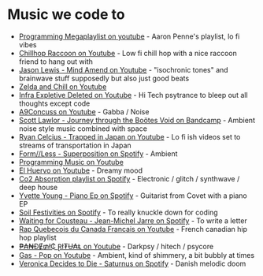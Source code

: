 # Music we code to

* [Programming Megaplaylist on youtube](https://open.spotify.com/playlist/5BmVkahY7vgSN9BsNsPdYf?si=1a9627c6cc7d49c0) - Aaron Penne's playlist, lo fi vibes
* [Chillhop Raccoon on Youtube](https://www.youtube.com/watch?v=7NOSDKb0HlU) - Low fi chill hop with a nice raccoon friend to hang out with 
* [Jason Lewis - Mind Amend on Youtube](https://youtube.com/c/MindAmend) - "isochronic tones" and brainwave stuff supposedly but also just good beats
* [Zelda and Chill on Youtube](https://www.youtube.com/watch?v=GdzrrWA8e7A)
* [Infra Expletive Deleted on Youtube](https://www.youtube.com/watch?v=h-v3_ad2aUQ) - Hi Tech psytrance to bleep out all thoughts except code
* [A9Concuss on Youtube](https://www.youtube.com/watch?v=OSyKziOvehc) - Gabba / Noise
* [Scott Lawlor - Journey through the Boötes Void on Bandcamp](https://scottlawlor.bandcamp.com/album/journey-through-the-bo-tes-void) - Ambient noise style music combined with space
* [Ryan Celcius - Trapped in Japan on Youtube](https://youtu.be/DqPgURTYygQ) - Lo fi ish videos set to streams of transportation in Japan
* [Form//Less - Superposition on Spotify](https://open.spotify.com/album/3WTtizcF0bxAoaGUygxJ0B) - Ambient
* [Programming Music on Youtube](https://youtu.be/hGIW2fDb0jg?t=10051)
* [El Huervo on Youtube](https://www.youtube.com/watch?v=sYtFLU6xVn4) - Dreamy mood
* [Co2 Absorption playlist on Spotify](https://open.spotify.com/playlist/4tStRwO7Af5vKc7dFl9TUm?si=b7a09b93a4724c99) - Electronic / glitch / synthwave / deep house
* [Yvette Young - Piano Ep on Spotify](https://open.spotify.com/album/56A86WbwqATUbMlbtAGfrx?si=o0aUT_N3T_KjV5lWzbvE5A&dl_branch=1) - Guitarist from Covet with a piano EP
* [Soil Festivities on Spotify](https://open.spotify.com/album/79IlwWTziJbkzjN8qio1KC?si=8406it6KRsmzBk_hRzz1dQ&dl_branch=1) - To really knuckle down for coding
* [Waiting for Cousteau - Jean-Michel Jarre on Spotify](https://open.spotify.com/track/2BirEbHitEwxH7yu2YmXN6?si=5f4ed698d34f429a) - To write a letter
* [Rap Quebecois du Canada Francais on Youtube](https://www.youtube.com/playlist?list=PLhmUabsR_LE-jQXji6Zxp-E65xKqRmHIB) - French canadian hip hop playlist
* [₱₳₦ĐɆ₥ł₵ Ɽł₮Ʉ₳Ⱡ on Youtube](https://www.youtube.com/watch?v=fQYMQpfevfo) - Darkpsy / hitech / psycore 
* [Gas - Pop on Youtube](https://www.youtube.com/watch?v=NB7lTEEji08) - Ambient, kind of shimmery, a bit bubbly at times
* [Veronica Decides to Die - Saturnus on Spotify](https://open.spotify.com/album/5Jxf2vLZ8JdNco7lAM9S4c?si=F2PF8ezdQImCXF4xDx16ZA&dl_branch=1) - Danish melodic doom
